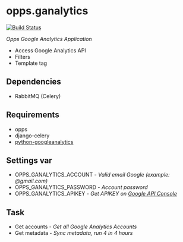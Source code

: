 opps.ganalytics
===============

[![Build Status](https://travis-ci.org/oppsproject/opps-ganalytics.png)](https://travis-ci.org/oppsproject/opps-ganalytics)

_Opps Google Analytics Application_

* Access Google Analytics API
* Filters
* Template tag


## Dependencies

* RabbitMQ (Celery)


## Requirements

* opps
* django-celery
* [python-googleanalytics](http://github.com/avelino/python-googleanalytics)


## Settings var

* OPPS_GANALYTICS_ACCOUNT - _Valid email Google (example: @gmail.com)_
* OPPS_GANALYTICS_PASSWORD - _Account password_
* OPPS_GANALYTICS_APIKEY - _Get APIKEY on [Google API Console](https://code.google.com/apis/console/)_


## Task

* Get accounts - _Get all Google Analytics Accounts_
* Get metadata - _Sync metadata, run 4 in 4 hours_

